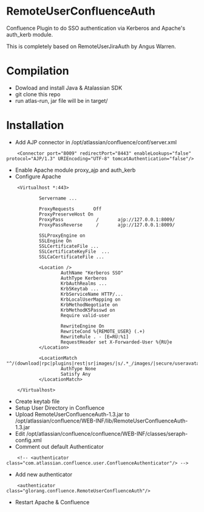 # RemoteUserConfluenceAuth
Confluence Plugin to do SSO authentication via Kerberos and Apache's auth_kerb module.

This is completely based on RemoteUserJiraAuth by Angus Warren. 

# Compilation

- Dowload and install Java & Atalassian SDK
- git clone this repo
- run atlas-run, jar file will be in target/ 

# Installation

- Add AJP connector in /opt/atlassian/confluence/conf/server.xml
```
    <Connector port="8009" redirectPort="8443" enableLookups="false" protocol="AJP/1.3" URIEncoding="UTF-8" tomcatAuthentication="false"/> 
```
- Enable Apache module proxy_ajp and auth_kerb
- Configure Apache
```
    <Virtualhost *:443>
     
            Servername ...
     
            ProxyRequests       Off
            ProxyPreserveHost On
            ProxyPass            /       ajp://127.0.0.1:8009/
            ProxyPassReverse     /       ajp://127.0.0.1:8009/
     
            SSLProxyEngine on
            SSLEngine On
            SSLCertificateFile ...
            SSLCertificateKeyFile  ...
            SSLCaCertificateFile ...
     
            <Location />
                    AuthName "Kerberos SSO"
                    AuthType Kerberos
                    KrbAuthRealms ...
                    Krb5Keytab ...
                    KrbServiceName HTTP/...
                    KrbLocalUserMapping on
                    KrbMethodNegotiate on
                    KrbMethodK5Passwd on
                    Require valid-user

                    RewriteEngine On
                    RewriteCond %{REMOTE_USER} (.+)
                    RewriteRule . - [E=RU:%1]
                    RequestHeader set X-Forwarded-User %{RU}e
            </Location>
     
            <LocationMatch "^/(download|rpc|plugins|rest|sr|images/|s/.*_/images/|secure/useravatar|spaces/createrssfeed.action).*$">
                    AuthType None
                    Satisfy Any
            </LocationMatch>
     
    </Virtualhost>
```
- Create keytab file 
- Setup User Directory in Confluence
- Upload RemoteUserConfluenceAuth-1.3.jar to /opt/atlassian/confluence/WEB-INF/lib/RemoteUserConfluenceAuth-1.3.jar
- Edit /opt/atlassian/confluence/confluence/WEB-INF/classes/seraph-config.xml
- Comment out default Authenticator
```
    <!-- <authenticator class="com.atlassian.confluence.user.ConfluenceAuthenticator"/> -->
```
- Add new authenticator
```
    <authenticator class="glorang.confluence.RemoteUserConfluenceAuth"/>
```
- Restart Apache & Confluence

